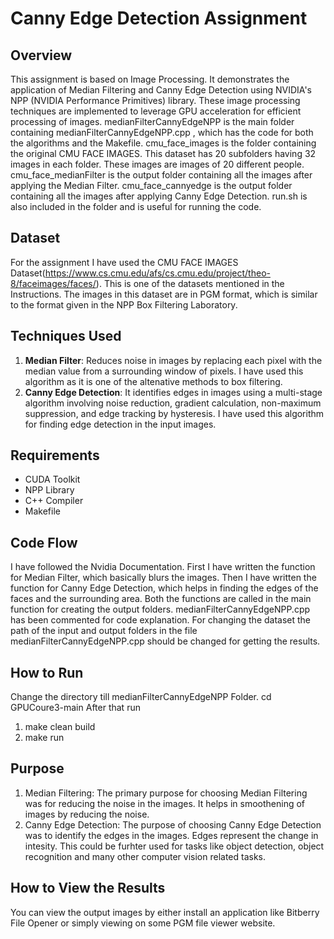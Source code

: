 # Canny Edge Detection Assignment

## Overview

This assignment is based on Image Processing. It demonstrates the application of Median Filtering and Canny Edge Detection using NVIDIA's NPP (NVIDIA Performance Primitives) library. These image processing techniques are implemented to leverage GPU acceleration for efficient processing of images.
medianFilterCannyEdgeNPP is the main folder containing medianFilterCannyEdgeNPP.cpp , which has the code for both the algorithms and the Makefile.
cmu_face_images is the folder containing the original CMU FACE IMAGES. This dataset has 20 subfolders having 32 images in each folder. These images are images of 20 different people.
cmu_face_medianFilter is the output folder containing all the images after applying the Median Filter.
cmu_face_cannyedge is the output folder containing all the images after applying Canny Edge Detection.
run.sh is also included in the folder and is useful for running the code.

## Dataset
For the assignment I have used the CMU FACE IMAGES Dataset(https://www.cs.cmu.edu/afs/cs.cmu.edu/project/theo-8/faceimages/faces/). This is one of the datasets mentioned in the Instructions. The images in this dataset are in PGM format, which is similar to the format given in the NPP Box Filtering Laboratory.
## Techniques Used

1. **Median Filter**: Reduces noise in images by replacing each pixel with the median value from a surrounding window of pixels. I have used this algorithm as it is one of the altenative methods to box filtering.
2. **Canny Edge Detection**: It identifies edges in images using a multi-stage algorithm involving noise reduction, gradient calculation, non-maximum suppression, and edge tracking by hysteresis. I have used this algorithm for finding edge detection in the input images.

## Requirements

- CUDA Toolkit
- NPP Library
- C++ Compiler
- Makefile

## Code Flow
I have followed the Nvidia Documentation.
First I have written the function for Median Filter, which basically blurs the images.
Then I have written the function for Canny Edge Detection, which helps in finding the edges of the faces and the surrounding area.
Both the functions are called in the main function for creating the output folders.
medianFilterCannyEdgeNPP.cpp has been commented for code explanation.
For changing the dataset the path of the input and output folders in the file medianFilterCannyEdgeNPP.cpp should be changed for getting the results.

## How to Run
Change the directory till medianFilterCannyEdgeNPP Folder.
cd GPUCoure3-main
After that run
1. make clean build
2. make run

## Purpose
1. Median Filtering:
   The primary purpose for choosing Median Filtering was for reducing the noise in the images.   It helps in smoothening of images by reducing the noise.
2. Canny Edge Detection:
   The purpose of choosing Canny Edge Detection was to identify the edges in the images. Edges represent the change in intesity. This could be furhter used for tasks like object detection, object recognition and many other computer vision related tasks.

## How to View the Results
You can view the output images by either install an application like Bitberry File Opener or simply viewing on some PGM file viewer website.
